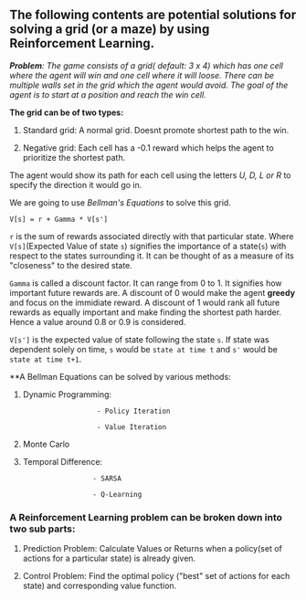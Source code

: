 ## The following contents are potential solutions for solving a grid (or a maze) by using Reinforcement Learning.

***Problem**: The game consists of a grid( default: 3 x 4) which has one cell where the agent will win and one cell where it will loose.
There can be multiple walls set in the grid which the agent would avoid. The goal of the agent is to start at a position and reach the win cell.*


**The grid can be of two types:**

  1. Standard grid: A normal grid. Doesnt promote shortest path to the win.
  
  2. Negative grid: Each cell has a -0.1 reward which helps the agent to prioritize the shortest path.

The agent would show its path for each cell using the letters *U, D, L or R* to specify the direction it would go in.

  
We are going to use *Bellman's Equations* to solve this grid.
```
V[s] = r + Gamma * V[s']
```
`r` is the sum of rewards associated directly with that particular state.
Where `V[s]`(Expected Value of state `s`) signifies the importance of a state(`s`) with respect to the states surrounding it. It can be thought of as a measure of its "closeness" to the desired state.

`Gamma` is called a discount factor. It can range from 0 to 1. It signifies how important future rewards are. A discount of 0 would make the agent **greedy** and focus on the immidiate reward. A discount of 1 would rank all future rewards as equally important and make finding the shortest path harder. Hence a value around 0.8 or 0.9 is considered.

`V[s']` is the expected value of state following the state `s`. If state was dependent solely on time, `s` would be `state at time t` and `s'` would be `state at time t+1`.

**A Bellman Equations can be solved by various methods:

  1. Dynamic Programming:  
                           
                           - Policy Iteration
                           
                           - Value Iteration
  2. Monte Carlo
  
  
  3. Temporal Difference: 
  
                          - SARSA
                          
                          - Q-Learning
                          
### A Reinforcement Learning problem can be broken down into two sub parts:

  1. Prediction Problem: Calculate Values or Returns when a policy(set of actions for a particular state) is already given.

  2. Control Problem: Find the optimal policy ("best" set of actions for each state) and corresponding value function.


